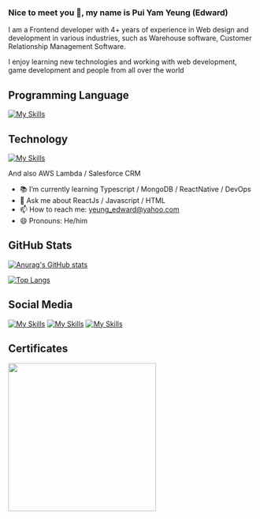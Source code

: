 ### Nice to meet you 👋, my name is Pui Yam Yeung (Edward)

I am a Frontend developer with 4+ years of experience in Web design and development in various industries, such as Warehouse software, Customer Relationship Management Software. 

I enjoy learning new technologies and working with web development, game development and people from all over the world

## Programming Language
[![My Skills](https://skillicons.dev/icons?i=react,redux,ts,js,html,css,tailwind,nodejs,java,express)](https://skillicons.dev)

## Technology
[![My Skills](https://skillicons.dev/icons?i=unity,firebase,dynamodb)](https://skillicons.dev)


And also AWS Lambda / Salesforce CRM


- 📚 I’m currently learning Typescript / MongoDB / ReactNative / DevOps 
- 💬 Ask me about ReactJs / Javascript / HTML
- 📫 How to reach me: yeung_edward@yahoo.com 
- 😄 Pronouns: He/him 

## GitHub Stats

[![Anurag's GitHub stats](https://github-readme-stats.vercel.app/api?username=LazyEdward&hide=issues,contribs&show_icons=true&theme=tokyonight)](https://github.com/anuraghazra/github-readme-stats)

[![Top Langs](https://github-readme-stats.vercel.app/api/top-langs/?username=LazyEdward&layout=donut&theme=tokyonight)](https://github.com/anuraghazra/github-readme-stats)

## Social Media

[![My Skills](https://skillicons.dev/icons?i=gmail)](mailto:yeung_edward@yahoo.com)
[![My Skills](https://skillicons.dev/icons?i=github)](https://github.com/LazyEdward/)
[![My Skills](https://skillicons.dev/icons?i=linkedin)](https://www.linkedin.com/in/edward-yeung-805b44a3/)

## Certificates

[<img src="https://github.com/LazyEdward/LazyEdward/assets/26587589/8ae6891c-4acf-4273-b327-6957a741f147" width="300"/>](https://www.hackerrank.com/certificates/2be769096ac9)
